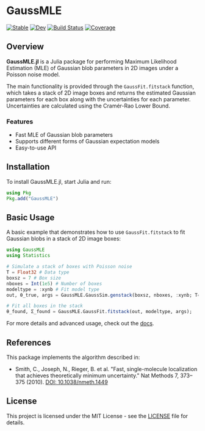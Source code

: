 # GaussMLE

[![Stable](https://img.shields.io/badge/docs-stable-blue.svg)](https://JuliaSMLM.github.io/GaussMLE.jl/stable/)
[![Dev](https://img.shields.io/badge/docs-dev-blue.svg)](https://JuliaSMLM.github.io/GaussMLE.jl/dev/)
[![Build Status](https://github.com/JuliaSMLM/GaussMLE.jl/actions/workflows/CI.yml/badge.svg?branch=main)](https://github.com/JuliaSMLM/GaussMLE.jl/actions/workflows/CI.yml?query=branch%3Amain)
[![Coverage](https://codecov.io/gh/JuliaSMLM/GaussMLE.jl/branch/main/graph/badge.svg)](https://codecov.io/gh/JuliaSMLM/GaussMLE.jl)

## Overview

**GaussMLE.jl** is a Julia package for performing Maximum Likelihood Estimation (MLE) of Gaussian blob parameters in 2D images under a Poisson noise model. 

The main functionality is provided through the `GaussFit.fitstack` function, which takes a stack of 2D image boxes and returns the estimated Gaussian parameters for each box along with the uncertainties for each parameter.  Uncertainties are calculated using the Cramér-Rao Lower Bound.

### Features

- Fast MLE of Gaussian blob parameters
- Supports different forms of Gaussian expectation models
- Easy-to-use API

## Installation

To install GaussMLE.jl, start Julia and run:

```julia
using Pkg
Pkg.add("GaussMLE")
```

## Basic Usage

A basic example that demonstrates how to use `GaussFit.fitstack` to fit Gaussian blobs in a stack of 2D image boxes:

```julia
using GaussMLE
using Statistics 

# Simulate a stack of boxes with Poisson noise
T = Float32 # Data type
boxsz = 7 # Box size
nboxes = Int(1e5) # Number of boxes
modeltype = :xynb # Fit model type 
out, θ_true, args = GaussMLE.GaussSim.genstack(boxsz, nboxes, :xynb; T=T, poissonnoise=true)

# Fit all boxes in the stack
θ_found, Σ_found = GaussMLE.GaussFit.fitstack(out, modeltype, args);

```

For more details and advanced usage, check out the [docs](https://JuliaSMLM.github.io/GaussMLE.jl/dev/).

## References

This package implements the algorithm described in:

- Smith, C., Joseph, N., Rieger, B. et al. "Fast, single-molecule localization that achieves theoretically minimum uncertainty." Nat Methods 7, 373–375 (2010). [DOI: 10.1038/nmeth.1449](https://doi.org/10.1038/nmeth.1449)


## License

This project is licensed under the MIT License - see the [LICENSE](LICENSE) file for details.

